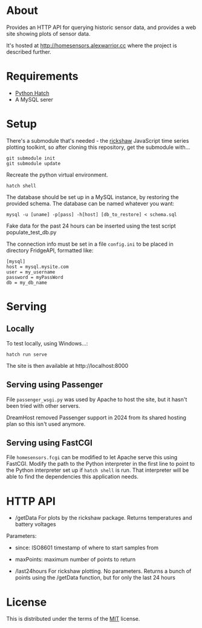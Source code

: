 # About

Provides an HTTP API for querying historic sensor data, and provides a web site showing plots of sensor data.

It's hosted at http://homesensors.alexwarrior.cc where the project is described further.

# Requirements

* [Python Hatch](https://hatch.pypa.io/latest/)
* A MySQL serer

# Setup

There's a submodule that's needed - the
[rickshaw](https://tech.shutterstock.com/rickshaw/) JavaScript time series
plotting toolkint, so after cloning this repository, get the submodule with...

```
git submodule init
git submodule update
```

Recreate the python virtual environment.

```
hatch shell
```

The database should be set up in a MySQL instance, by restoring the provided schema. The database can be named whatever you want:
```
mysql -u [uname] -p[pass] -h[host] [db_to_restore] < schema.sql
```

Fake data for the past 24 hours can be inserted using the test script populate_test_db.py


The connection info must be set in a file ```config.ini``` to be placed in directory FridgeAPI, formatted like:
```
[mysql]
host = mysql.mysite.com
user = my_username
password = myPassWord
db = my_db_name
```

# Serving

## Locally

To test locally, using Windows...:
```
hatch run serve
```

The site is then available at http://localhost:8000

## Serving using Passenger

File `passenger_wsgi.py` was used by Apache to host the site, but it hasn't been
tried with other servers.

DreamHost removed Passenger support in 2024 from its shared hosting plan so this
isn't used anymore.

## Serving using FastCGI

File `homesensors.fcgi` can be modified to let Apache serve this using
FastCGI. Modify the path to the Python interpreter in the first line to point to
the Python interpreter set up if `hatch shell` is run. That interpreter will be
able to find the dependencies this application needs.


# HTTP API
* /getData
For plots by the rickshaw package. Returns temperatures and battery voltages

Parameters: 
 * since: ISO8601 timestamp of where to start samples from
 * maxPoints: maximum number of points to return

 * /last24hours
For rickshaw plotting.  No parameters.  Returns a bunch of points using the /getData function, but for only the last 24 hours

# License

This is distributed under the terms of the [MIT](https://spdx.org/licenses/MIT.html) license.
